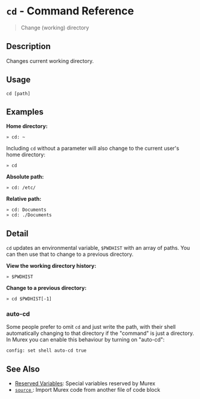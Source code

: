 # `cd` - Command Reference

> Change (working) directory

## Description

Changes current working directory.

## Usage

    cd [path]

## Examples

**Home directory:**

    » cd: ~
    
Including `cd` without a parameter will also change to the current user's home
directory:

    » cd
    
**Absolute path:**

    » cd: /etc/
    
**Relative path:**

    » cd: Documents
    » cd: ./Documents

## Detail

`cd` updates an environmental variable, `$PWDHIST` with an array of paths.
You can then use that to change to a previous directory.

**View the working directory history:**

    » $PWDHIST
    
**Change to a previous directory:**

    » cd $PWDHIST[-1]
    
### auto-cd

Some people prefer to omit `cd` and just write the path, with their shell
automatically changing to that directory if the "command" is just a directory.
In Murex you can enable this behaviour by turning on "auto-cd":

    config: set shell auto-cd true

## See Also

* [Reserved Variables](../user-guide/reserved-vars.md):
  Special variables reserved by Murex
* [`source` ](../commands/source.md):
  Import Murex code from another file of code block